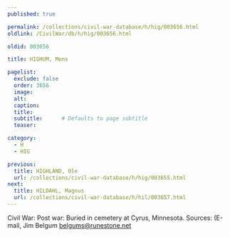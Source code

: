 ```yaml
---
published: true

permalink: /collections/civil-war-database/h/hig/003656.html
oldlink: /CivilWar/db/h/hig/003656.html

oldid: 003656

title: HIGHUM, Mons

pagelist:
  exclude: false
  order: 3656
  image: 
  alt:
  caption:
  title:
  subtitle:      # Defaults to page subtitle
  teaser:

category: 
  - H 
  - HIG

previous:
  title: HIGHLAND, Ole
  url: /collections/civil-war-database/h/hig/003655.html  
next:
  title: HILDAHL, Magnus
  url: /collections/civil-war-database/h/hil/003657.html   
---
```

Civil War: Post war: Buried in cemetery at Cyrus, Minnesota. Sources: (E-mail, Jim Belgum [belgums@runestone.net](mailto:belgums@runestone.net)